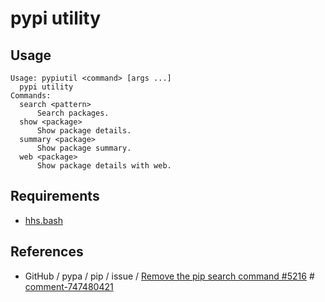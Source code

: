 # pypi utility

## Usage
```
Usage: pypiutil <command> [args ...]
  pypi utility
Commands:
  search <pattern>
      Search packages.
  show <package>
      Show package details.
  summary <package>
      Show package summary.
  web <package>
      Show package details with web.
```

## Requirements
* [hhs.bash](https://github.com/kou1okada/hhs.bash)

## References
* GitHub / pypa / pip / issue / [Remove the pip search command #5216](https://github.com/pypa/pip/issues/5216) # [comment-747480421](https://github.com/pypa/pip/issues/5216#issuecomment-747480421)
